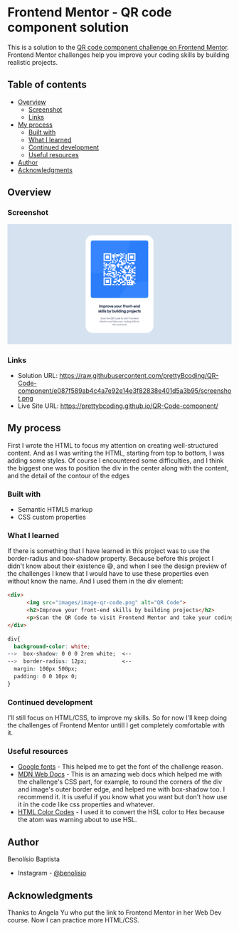 # Frontend Mentor - QR code component solution

This is a solution to the [QR code component challenge on Frontend Mentor](https://www.frontendmentor.io/challenges/qr-code-component-iux_sIO_H). Frontend Mentor challenges help you improve your coding skills by building realistic projects.

## Table of contents

- [Overview](#overview)
  - [Screenshot](#screenshot)
  - [Links](#links)
- [My process](#my-process)
  - [Built with](#built-with)
  - [What I learned](#what-i-learned)
  - [Continued development](#continued-development)
  - [Useful resources](#useful-resources)
- [Author](#author)
- [Acknowledgments](#acknowledgments)


## Overview

### Screenshot

![My solution preview](https://raw.githubusercontent.com/prettyBcoding/QR-Code-component/e087f589ab4c4a7e92e14e3f82838e401d5a3b95/screenshot.png)


### Links

- Solution URL: https://raw.githubusercontent.com/prettyBcoding/QR-Code-component/e087f589ab4c4a7e92e14e3f82838e401d5a3b95/screenshot.png
- Live Site URL: https://prettybcoding.github.io/QR-Code-component/

## My process

First I wrote the HTML to focus my attention on creating well-structured content. And as I was writing the HTML, starting from top to bottom, I was adding some styles. Of course I encountered some difficulties, and I think the biggest one was to position the div in the center along with the content, and the detail of the contour of the edges

### Built with

- Semantic HTML5 markup
- CSS custom properties

### What I learned

If there is something that I have learned in this project was to use the border-radius and box-shadow property. Because before this project I didn't know about their existence 😅, and when I see the design preview of the challenges I knew that I would have to use these properties even without know the name. And I used them in the div element:

```html
<div>
      <img src="images/image-qr-code.png" alt="QR Code">
      <h2>Improve your front-end skills by building projects</h2>
      <p>Scan the QR Code to visit Frontend Mentor and take your coding skills to the next level</p>
</div>
```

```css
div{
  background-color: white;
-->  box-shadow: 0 0 0 2rem white;  <--
-->  border-radius: 12px;           <--
  margin: 100px 500px;
  padding: 0 0 10px 0;
}
```

### Continued development

I'll still focus on HTML/CSS, to improve my skills. So for now I'll keep doing the challenges of Frontend Mentor untill I get  completely comfortable with it.

### Useful resources

- [Google fonts](https://fonts.google.com/specimen/Outfit) - This helped me to get the font of the challenge reason. 
- [MDN Web Docs](https://developer.mozilla.org/en-US/docs) - This is an amazing web docs which helped me with the challenge's CSS part, for example, to round the corners of the div and image's outer border edge, and helped me with box-shadow too. I recommend it. It is useful if you know what you want but don't how use it in the code like css properties and whatever.
- [HTML Color Codes](https://developer.mozilla.org/en-US/docs/Web/CSS/) - I used it to convert the HSL color to Hex because the atom was warning about to use HSL.

## Author

Benolísio Baptista
* Instagram - [@benolisio](https://www.instagram.com/benolisio)

## Acknowledgments

Thanks to Angela Yu who put the link to Frontend Mentor in her Web Dev course. Now I can practice more HTML/CSS.

